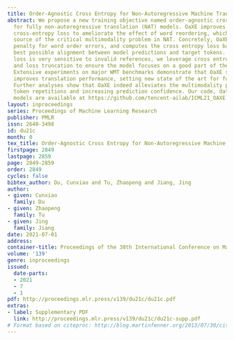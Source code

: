 ```yaml
---
title: Order-Agnostic Cross Entropy for Non-Autoregressive Machine Translation
abstract: We propose a new training objective named order-agnostic cross entropy (OaXE)
  for fully non-autoregressive translation (NAT) models. OaXE improves the standard
  cross-entropy loss to ameliorate the effect of word reordering, which is a common
  source of the critical multimodality problem in NAT. Concretely, OaXE removes the
  penalty for word order errors, and computes the cross entropy loss based on the
  best possible alignment between model predictions and target tokens. Since the log
  loss is very sensitive to invalid references, we leverage cross entropy initialization
  and loss truncation to ensure the model focuses on a good part of the search space.
  Extensive experiments on major WMT benchmarks demonstrate that OaXE substantially
  improves translation performance, setting new state of the art for fully NAT models.
  Further analyses show that OaXE indeed alleviates the multimodality problem by reducing
  token repetitions and increasing prediction confidence. Our code, data, and trained
  models are available at https://github.com/tencent-ailab/ICML21_OAXE.
layout: inproceedings
series: Proceedings of Machine Learning Research
publisher: PMLR
issn: 2640-3498
id: du21c
month: 0
tex_title: Order-Agnostic Cross Entropy for Non-Autoregressive Machine Translation
firstpage: 2849
lastpage: 2859
page: 2849-2859
order: 2849
cycles: false
bibtex_author: Du, Cunxiao and Tu, Zhaopeng and Jiang, Jing
author:
- given: Cunxiao
  family: Du
- given: Zhaopeng
  family: Tu
- given: Jing
  family: Jiang
date: 2021-07-01
address:
container-title: Proceedings of the 38th International Conference on Machine Learning
volume: '139'
genre: inproceedings
issued:
  date-parts:
  - 2021
  - 7
  - 1
pdf: http://proceedings.mlr.press/v139/du21c/du21c.pdf
extras:
- label: Supplementary PDF
  link: http://proceedings.mlr.press/v139/du21c/du21c-supp.pdf
# Format based on citeproc: http://blog.martinfenner.org/2013/07/30/citeproc-yaml-for-bibliographies/
---
```

